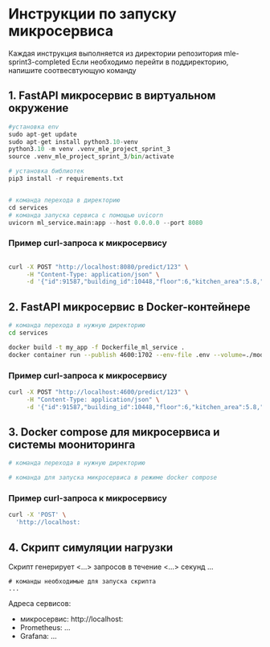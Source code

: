# Инструкции по запуску микросервиса

Каждая инструкция выполняется из директории репозитория mle-sprint3-completed
Если необходимо перейти в поддиректорию, напишите соотвесвтующую команду

## 1. FastAPI микросервис в виртуальном окружение
```python
#установка env
sudo apt-get update
sudo apt-get install python3.10-venv
python3.10 -m venv .venv_mle_project_sprint_3
source .venv_mle_project_sprint_3/bin/activate

# установка библиотек
pip3 install -r requirements.txt


# команда перехода в директорию
cd services
# команда запуска сервиса с помощью uvicorn
uvicorn ml_service.main:app --host 0.0.0.0 --port 8080

```

### Пример curl-запроса к микросервису

```bash

curl -X POST "http://localhost:8080/predict/123" \
     -H "Content-Type: application/json" \
     -d '{"id":91587,"building_id":10448,"floor":6,"kitchen_area":5.8,"living_area":43.0,"rooms":3,"is_apartment":"false","studio":"false","total_area":58.2,"build_year":1973,"building_type_int":4,"latitude":55.7171363831,"longitude":37.4607810974,"ceiling_height":2.4800000191,"flats_count":143,"floors_total":9,"has_elevator":"true"}'


```


## 2. FastAPI микросервис в Docker-контейнере

```bash
# команда перехода в нужную директорию
cd services

docker build -t my_app -f Dockerfile_ml_service .
docker container run --publish 4600:1702 --env-file .env --volume=./models:/services/models  my_app

```

### Пример curl-запроса к микросервису

```bash
curl -X POST "http://localhost:4600/predict/123" \
     -H "Content-Type: application/json" \
     -d '{"id":91587,"building_id":10448,"floor":6,"kitchen_area":5.8,"living_area":43.0,"rooms":3,"is_apartment":"false","studio":"false","total_area":58.2,"build_year":1973,"building_type_int":4,"latitude":55.7171363831,"longitude":37.4607810974,"ceiling_height":2.4800000191,"flats_count":143,"floors_total":9,"has_elevator":"true"}'
```

## 3. Docker compose для микросервиса и системы моониторинга

```bash
# команда перехода в нужную директорию

# команда для запуска микросервиса в режиме docker compose

```

### Пример curl-запроса к микросервису

```bash
curl -X 'POST' \
  'http://localhost:
```

## 4. Скрипт симуляции нагрузки
Скрипт генерирует <...> запросов в течение <...> секунд ...

```
# команды необходимые для запуска скрипта
...
```

Адреса сервисов:
- микросервис: http://localhost:<port>
- Prometheus: ...
- Grafana: ...